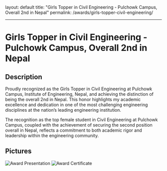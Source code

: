 layout: default
title: "Girls Topper in Civil Engineering - Pulchowk Campus, Overall 2nd in Nepal"
permalink: /awards/girls-topper-civil-engineering/

---

# Girls Topper in Civil Engineering - Pulchowk Campus, Overall 2nd in Nepal

## Description
Proudly recognized as the Girls Topper in Civil Engineering at Pulchowk Campus, Institute of Engineering, Nepal, and achieving the distinction of being the overall 2nd in Nepal. This honor highlights my academic excellence and dedication in one of the most challenging engineering disciplines at the nation’s leading engineering institution.

The recognition as the top female student in Civil Engineering at Pulchowk Campus, coupled with the achievement of securing the second position overall in Nepal, reflects a commitment to both academic rigor and leadership within the engineering community.

## Pictures
![Award Presentation](path/to/presentation.jpg)
![Award Certificate](path/to/certificate.jpg)

